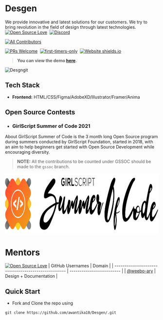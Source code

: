 # Desgen
We provide innovative and latest solutions for our customers. We try to bring revolution in the field of design through latest technologies.
[![Open Source Love](https://badges.frapsoft.com/os/v1/open-source.svg?v=102)](https://dribbble.com/Desgen)&nbsp;
[![Discord](https://user-images.githubusercontent.com/71998138/105862232-911b5780-6015-11eb-8eeb-53b03fcffa74.png)](https://discord.com/invite/nhRVW5GXFV)
<!-- ALL-CONTRIBUTORS-BADGE:START - Do not remove or modify this section -->
[![All Contributors](https://img.shields.io/badge/all_contributors-4-orange.svg?style=flat-square)](#contributors-)
<!-- ALL-CONTRIBUTORS-BADGE:END -->
[![PRs Welcome](https://img.shields.io/badge/PRs-welcome-brightgreen.svg?style=flat-square)](https://github.com/awantika10/Desgen/)&nbsp;
[![first-timers-only](https://img.shields.io/badge/first--timers--only-friendly-blue.svg?style=flat-square)](https://github.com/awantika10/Desgen/)&nbsp;
[![Website shields.io](https://img.shields.io/website-up-down-green-red/http/shields.io.svg)](https://dribbble.com/Desgen)&nbsp;




> **You can view the demo [here](https://dribbble.com/Desgen).**

![Desgngit](https://user-images.githubusercontent.com/71998138/105863985-777b0f80-6017-11eb-9068-6f5c205ef550.PNG)


## Tech Stack
- **Frontend:** HTML/CSS/Figma/AdobeXD/Illustrator/Framer/Anima

## Open Source Contests
 
- ### GirlScript Summer of Code 2021

About
GirlScript Summer of Code is the 3 month long Open Source program during summers conducted by GirlScript Foundation, started in 2018, with an aim to help beginners get started with Open Source Development while encouraging diversity. 
> **NOTE:** All the contributions to be counted under GSSOC should be made to the `gssoc` branch. 

<div >
<img src="https://raw.githubusercontent.com/GirlScriptSummerOfCode/MentorshipProgram/master/GSsoc%20Type%20Logo%20Black.png" alt="gssoc" height="200" />
  </div>

# Mentors

[![Open Source Love](https://badges.frapsoft.com/os/v2/open-source.svg?v=103)](https://github.com/awantika10/Desgen/) 
| GitHub Usernames                                      | Domain                     |
| ----------------------------------------------------- | -------------------------- |
| [@weebo-ary](https://github.com/weebo-ary)            | Design + Documentation     |


## Quick Start

- Fork and Clone the repo using
```
git clone https://github.com/awantika10/Desgen/.git

